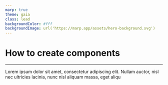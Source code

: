 ```yaml
---
marp: true
theme: gaia
class: lead
backgroundColor: #fff
backgroundImage: url('https://marp.app/assets/hero-background.svg')
---
```


# How to create components

---

Lorem ipsum dolor sit amet, consectetur adipiscing elit. Nullam auctor, nisl nec ultricies lacinia, nunc nisl aliquam massa, eget aliqu
